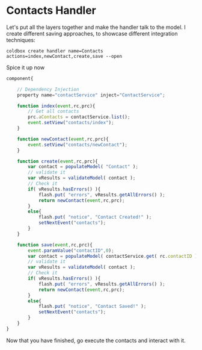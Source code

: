 # Contacts Handler

Let's put all the layers together and make the handler talk to the model. I create different saving approaches, to showcase different integration techniques:

```text
coldbox create handler name=Contacts actions=index,newContact,create,save --open
```

Spice it up now

```javascript
component{

    // Dependency Injection
    property name="contactService" inject="ContactService";

    function index(event,rc,prc){
        // Get all contacts
        prc.aContacts = contactService.list();
        event.setView("contacts/index");
    }

    function newContact(event,rc,prc){
        event.setView("contacts/newContact");
    }

    function create(event,rc,prc){
        var contact = populateModel( "Contact" );
        // validate it
        var vResults = validateModel( contact );
        // Check it
        if( vResults.hasErrors() ){
            flash.put( "errors", vResults.getAllErrors() );
            return newContact(event,rc,prc);
        }
        else{
            flash.put( "notice", "Contact Created!" );
            setNextEvent("contacts");
        }
    }

    function save(event,rc,prc){
        event.paramValue("contactID",0);
        var contact = populateModel( contactService.get( rc.contactID ) );
        // validate it
        var vResults = validateModel( contact );
        // Check it
        if( vResults.hasErrors() ){
            flash.put( "errors", vResults.getAllErrors() );
            return newContact(event,rc,prc);
        }
        else{
            flash.put( "notice", "Contact Saved!" );
            setNextEvent("contacts");
        }
    }
}
```

Now that you have finished, go execute the contacts and interact with it.

